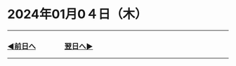 # 2024年01月0４日（木）

---

### [◀️前日へ](https://github.com/yuasys/chatty-journal/blob/main/2024/01/2024-01-03.md)&emsp;&emsp;&emsp;&emsp;[翌日へ▶️](https://github.com/yuasys/chatty-journal/blob/main/2024/01/2024-01-05.md)

---
